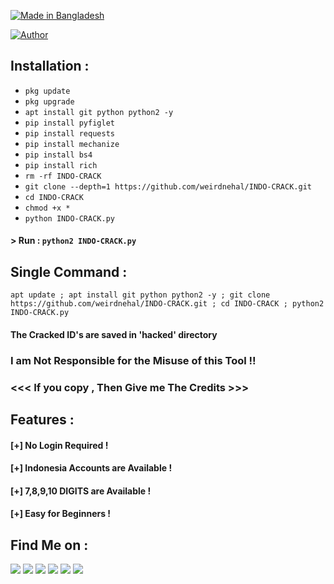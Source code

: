 <p align="left">
<a href="#"><img title="Made in Bangladesh" src="https://img.shields.io/badge/MADE%20IN-BANGLADESH-green?colorA=%23ff0000&colorB=%23017e40&style=for-the-badge"></a>
</p>

<a href="https://github.com/weirdnehal"><img title="Author" src="https://img.shields.io/badge/Author-weirdnehal-red.svg?style=for-the-badge&logo=github"></a>
</p>


## Installation :

* `pkg update`
* `pkg upgrade`
* `apt install git python python2 -y`
* `pip install pyfiglet`
* `pip install requests`
* `pip install mechanize`
* `pip install bs4`
* `pip install rich`
* `rm -rf INDO-CRACK`
* `git clone --depth=1 https://github.com/weirdnehal/INDO-CRACK.git`
* `cd INDO-CRACK`
* `chmod +x *`
* `python INDO-CRACK.py`

#### > Run : `python2 INDO-CRACK.py`



## Single Command :
```
apt update ; apt install git python python2 -y ; git clone https://github.com/weirdnehal/INDO-CRACK.git ; cd INDO-CRACK ; python2 INDO-CRACK.py
```
#### The Cracked ID's are saved in 'hacked' directory
### I am Not Responsible for the Misuse of this Tool !!



### <<< If you copy , Then Give me The Credits >>>

## Features :
#### [+] No Login Required !
#### [+] Indonesia Accounts are Available !
#### [+] 7,8,9,10 DIGITS are Available !
#### [+] Easy for Beginners !

## Find Me on :
<p align="left">
 <a href="https://www.instagram.com/nehalahmed.10/" target="_blank"><img src="https://img.shields.io/badge/IG-Nehal Ahmed-red?style=for-the-badge&logo=instagram"></a>
<a href="https://m.me/nehal.ahmed6" target="_blank"><img src="https://img.shields.io/badge/Chat-Messenger-blue?style=for-the-badge&logo=messenger"></a>
 <a href="https://www.linkedin.com/in/weirdnehal/" target="_blank"><img src="https://img.shields.io/badge/Linkedin-Weirdnehal-005b8e?style=for-the-badge&logo=linkedin"></a>
<a href="https://api.whatsapp.com/message/6JHYS4TKA4KWC1?autoload=1&app_absent=0" target="_blank"><img src="https://img.shields.io/badge/Whatsapp-Business-teal green, teal green dark, light green and blue?style=for-the-badge&logo=whatsapp"></a> 
<a href="https://weirdnehal.blogspot.com/" target="_blank"><img src="https://img.shields.io/badge/Blogger-weirdnehal-orange?style=for-the-badge&logo=blogger"></a>
<a href="https://github.com/weirdnehal" target="_blank"><img src="https://img.shields.io/badge/GitHub-weirdnehal-white?style=for-the-badge&logo=github"></a>
 
</p>
